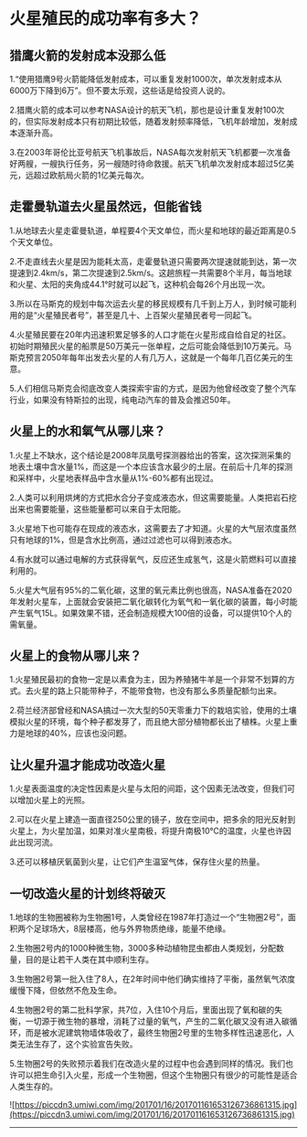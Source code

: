 # 火星殖民的成功率有多大？

## 猎鹰火箭的发射成本没那么低

1.“使用猎鹰9号火箭能降低发射成本，可以重复发射1000次，单次发射成本从6000万下降到6万”。但不要太乐观，这些话是给投资人说的。

2.猎鹰火箭的成本可以参考NASA设计的航天飞机，那也是设计重复发射100次的，但实际发射成本只有初期比较低，随着发射频率降低，飞机年龄增加，发射成本逐渐升高。

3.在2003年哥伦比亚号航天飞机事故后，NASA每次发射航天飞机都要一次准备好两艘，一艘执行任务，另一艘随时待命救援。航天飞机单次发射成本超过5亿美元，远超过欧航局火箭的1亿美元每次。

## 走霍曼轨道去火星虽然远，但能省钱

1.从地球去火星走霍曼轨道，单程要4个天文单位，而火星和地球的最近距离是0.5个天文单位。

2.不走直线去火星是因为能耗太高，走霍曼轨道只需要两次提速就能到达，第一次提速到2.4km/s，第二次提速到2.5km/s。这趟旅程一共需要8个半月，每当地球和火星、太阳的夹角成44.1°时就可以起飞，这种机会每26个月出现一次。

3.所以在马斯克的规划中每次运去火星的移民规模有几千到上万人，到时候可能利用的是“火星殖民者号”，甚至是几十、上百架火星殖民者号一同起飞。

4.火星殖民要在20年内迅速积累足够多的人口才能在火星形成自给自足的社区。初始时期殖民火星的船票是50万美元一张单程，之后可能会降低到10万美元。马斯克预言2050年每年出发去火星的人有几万人，这就是一个每年几百亿美元的生意。

5.人们相信马斯克会彻底改变人类探索宇宙的方式，是因为他曾经改变了整个汽车行业，如果没有特斯拉的出现，纯电动汽车的普及会推迟50年。

## 火星上的水和氧气从哪儿来？

1.火星上不缺水，这个结论是2008年凤凰号探测器给出的答案，这次探测采集的地表土壤中含水量1%，而这是一个本应该含水最少的土层。在前后十几年的探测和采样中，火星地表样品中含水量从1%-60%都有出现过。

2.人类可以利用烘烤的方式把水合分子变成液态水，但这需要能量。人类把岩石挖出来也需要能量，这些能量都可以来自于太阳能。

3.火星地下也可能存在现成的液态水，这需要去了才知道。火星的大气层浓度虽然只有地球的1%，但是含水比例高，通过过滤也可以得到液态水。

4.有水就可以通过电解的方式获得氧气，反应还生成氢气，这是火箭燃料可以直接利用的。

5.火星大气层有95%的二氧化碳，这里的氧元素比例也很高，NASA准备在2020年发射火星车，上面就会安装把二氧化碳转化为氧气和一氧化碳的装置，每小时能产生氧气15L。如果效果不错，还会制造规模大100倍的设备，可以提供10个人的需氧量。

## 火星上的食物从哪儿来？

1.火星殖民最初的食物一定是以素食为主，因为养殖猪牛羊是一个非常不划算的方式。去火星的路上只能带种子，不能带食物，也没有那么多质量配额匀出来。

2.荷兰经济部曾经和NASA搞过一次大型的50天零重力下的栽培实验，使用的土壤模拟火星的环境，每个种子都发芽了，而且绝大部分植物都长出了植株。火星上重力是地球的40%，应该也没问题。

## 让火星升温才能成功改造火星

1.火星表面温度的决定性因素是火星与太阳的间距，这个因素无法改变，但我们可以增加火星上的光照。

2.可以在火星上建造一面直径250公里的镜子，放在空间中，把多余的阳光反射到火星上，为火星加温，如果对准火星南极，将提升南极10℃的温度，火星也许因此出现河流。

3.还可以移植厌氧菌到火星，让它们产生温室气体，保存住火星的热量。

## 一切改造火星的计划终将破灭

1.地球的生物圈被称为生物圈1号，人类曾经在1987年打造过一个“生物圈2号”，面积两个足球场大，8层楼高，他与外界物质绝缘，能量不绝缘。

2.生物圈2号内的1000种微生物，3000多种动植物昆虫都由人类规划，分配数量，目的是让若干人类在其中顺利生存。

3.生物圈2号第一批入住了8人，在2年时间中他们确实维持了平衡，虽然氧气浓度缓慢下降，但依然不危及生命。

4.生物圈2号的第二批科学家，共7位，入住10个月后，里面出现了氧和碳的失衡，一切源于微生物的暴增，消耗了过量的氧气，产生的二氧化碳又没有进入碳循环，而是被水泥建筑物墙体吸收了，最终生物圈2号里的生物多样性迅速恶化，人类无法生存了，这个实验宣告失败。

5.生物圈2号的失败预示着我们在改造火星的过程中也会遇到同样的情况。我们也许可以把生命引入火星，形成一个生物圈，但这个生物圈只有很少的可能性是适合人类生存的。

![https://piccdn3.umiwi.com/img/201701/16/201701161653126736861315.jpg](https://piccdn3.umiwi.com/img/201701/16/201701161653126736861315.jpg)

---
